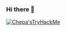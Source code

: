 ### Hi there 👋

<a href="https://tryhackme.com/p/Chpa"><img src="https://tryhackme-badges.s3.amazonaws.com/Chpa.png" alt="Chepa'sTryHackMe"/></a>

<!--
**tthuillier/tthuillier** is a ✨ _special_ ✨ repository because its `README.md` (this file) appears on your GitHub profile.

Here are some ideas to get you started:

- 🔭 I’m currently working on ...
- 🌱 I’m currently learning ...
- 👯 I’m looking to collaborate on ...
- 🤔 I’m looking for help with ...
- 💬 Ask me about ...
- 📫 How to reach me: ...
- 😄 Pronouns: ...
- ⚡ Fun fact: ...
-->
